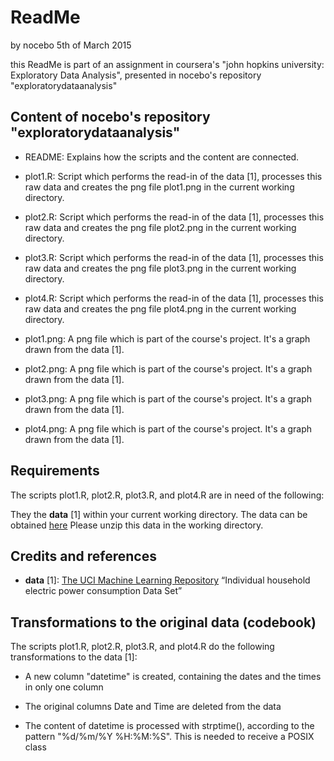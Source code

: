 # ReadMe

by nocebo
5th of March 2015

this ReadMe is part of an assignment in coursera's "john hopkins university: Exploratory Data Analysis", presented in nocebo's repository "exploratorydataanalysis"

## Content of nocebo's repository "exploratorydataanalysis"

- README: Explains how the scripts and the content are connected.

- plot1.R: Script which performs the read-in of the data [1], processes this raw data and creates the png file plot1.png in the current working directory.

- plot2.R: Script which performs the read-in of the data [1], processes this raw data and creates the png file plot2.png in the current working directory.

- plot3.R: Script which performs the read-in of the data [1], processes this raw data and creates the png file plot3.png in the current working directory.

- plot4.R: Script which performs the read-in of the data [1], processes this raw data and creates the png file plot4.png in the current working directory.

- plot1.png: A png file which is part of the course's project. It's a graph drawn from the data [1].

- plot2.png: A png file which is part of the course's project. It's a graph drawn from the data [1].

- plot3.png: A png file which is part of the course's project. It's a graph drawn from the data [1].

- plot4.png: A png file which is part of the course's project. It's a graph drawn from the data [1].

## Requirements

The scripts plot1.R, plot2.R, plot3.R, and plot4.R are in need of the following:

They the **data** [1] within your current working directory. The data can be obtained [here](https://d396qusza40orc.cloudfront.net/exdata%2Fdata%2Fhousehold_power_consumption.zip)
Please unzip this data in the working directory.

## Credits and references

- **data** [1]: [The UCI Machine Learning Repository](http://archive.ics.uci.edu/ml/index.html) “Individual household electric power consumption Data Set”

## Transformations to the original data (codebook)

The scripts plot1.R, plot2.R, plot3.R, and plot4.R do the following transformations to the data [1]:

- A new column "datetime" is created, containing the dates and the times in only one column

- The original columns Date and Time are deleted from the data

- The content of datetime is processed with strptime(), according to the pattern "%d/%m/%Y %H:%M:%S". This is needed to receive a POSIX class